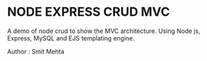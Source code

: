 # NODE EXPRESS CRUD MVC
A demo of node crud to show the MVC architecture.
Using Node js, Express, MySQL and EJS templating engine.

Author : Smit Mehta

